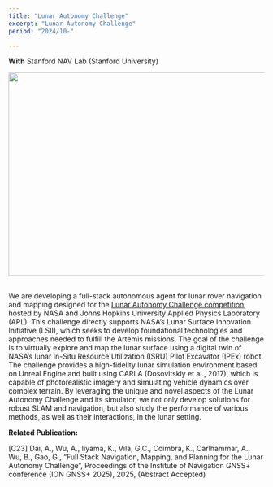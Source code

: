 ```yaml
---
title: "Lunar Autonomy Challenge" 
excerpt: "Lunar Autonomy Challenge" 
period: "2024/10-"

---
```

**With** Stanford NAV Lab (Stanford University) <br>

<div style="text-align: center;">
<img src = "https://dl.dropboxusercontent.com/s/ebmiaipar7f29iymh3n2l/lac_overview.png?rlkey=d5flctxlxplcsyajkiti9x8r5&st=eexb0fug&dl=0"
style="height: 400px; width:717px;">
</div>
<br>
<div style="text-align: center;">
</div>

We are developing a full-stack autonomous agent for lunar rover navigation and mapping designed for the [Lunar Autonomy Challenge competition](https://lunar-autonomy-challenge.jhuapl.edu/), hosted by NASA and Johns Hopkins University Applied Physics Laboratory (APL). 
This challenge directly supports NASA’s Lunar Surface Innovation Initiative (LSII), which seeks to develop foundational technologies and approaches needed to fulfill the Artemis
missions. 
The goal of the challenge is to virtually explore and map the lunar surface using a digital twin of NASA’s lunar In-Situ Resource Utilization (ISRU) Pilot Excavator (IPEx) robot. 
The challenge provides a high-fidelity lunar simulation environment based on Unreal Engine and built using CARLA (Dosovitskiy et al., 2017), which is capable of photorealistic imagery and
simulating vehicle dynamics over complex terrain. By leveraging the unique and novel aspects of the Lunar Autonomy Challenge and its simulator, we not only develop solutions for robust SLAM and navigation, but also study the performance of various methods, as well as their interactions, in the lunar setting.

**Related Publication:** 

[C23] Dai, A., Wu, A., Iiyama, K., Vila, G.C., Coimbra, K., Carlhammar, A., Wu, B., Gao, G., “Full Stack Navigation, Mapping, and Planning for the Lunar Autonomy Challenge”, Proceedings of the Institute of Navigation GNSS+ conference (ION GNSS+ 2025), 2025, (Abstract Accepted)